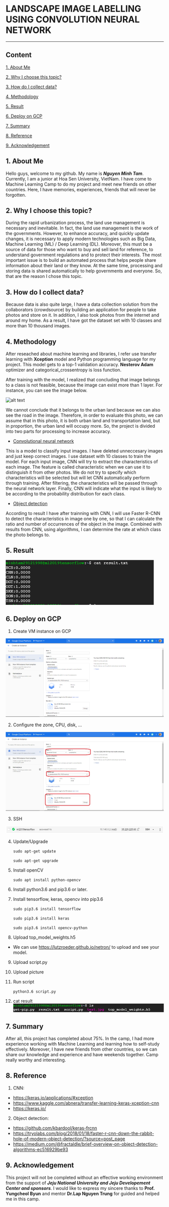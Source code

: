 # LANDSCAPE IMAGE LABELLING USING CONVOLUTION NEURAL NETWORK

---

## Content 

[1. About Me](#about-me)

[2. Why I choose this topic?](#why)

[3. How do I collect data?](#how)

[4. Methodology](#methodology)

[5. Result](#result)

[6. Deploy on GCP](#deploy)


[7. Summary](#summary)

[8. Reference](#reference)

[9. Acknowledgement](#acknowledgement)

## 1. About Me <a name="about-me"></a>

Hello guys, welcome to my github. My name is ***Nguyen Minh Tam***. Currently, I am a junior at Hoa Sen University, VietNam. I have come to Machine Learning Camp to do my project and meet new friends on other countries. Here, I have memories, experiences, friends that will never be forgotten.

## 2. Why I choose this topic? <a name="why"></a>

During the rapid urbanization process, the land use management is necessary and inevitable. In fact, the land use management is the work of the governments. However, to enhance accuracy, and quickly update changes, it is necessary to apply modern technologies such as Big Data, Machine Learning (ML) / Deep Learning (DL). Moreover, this must be a source of data for those who want to buy and sell land for reference, to understand government regulations and to protect their interests. The most important issue is to build an automated process that helps people share information about their land or they know. At the same time, processing and storing data is shared automatically to help governments and everyone. So, that are the reason I chose this topic.

## 3. How do I collect data? <a name="how"></a>

Because data is also quite large, I have a data collection solution from the collaborators (crowdsource) by building an application for people to take photos and store on it. In addition, I also took photos from the internet and around my home. As a result, I have got the dataset set with 10 classes and more than 10 thousand images. 

## 4. Methodology <a name="methodology"></a>

After reseached about machine learning and libraries, I refer use transfer learning with **Xception** model and Python programming language for my project. This model gets to a top-1 validation accuracy. **Nesterov Adam** optimizer and categorical_crossentropy is loss function. 

After training with the model, I realized that concluding that image belongs to a class is not feasible, because the image can exist more than 1 layer. For instance, you can see the image below. 

![alt text](https://icdn.dantri.com.vn/thumb_w/640/2018/4/29/duong-pho-vang-ve-3-15249707929941964684660.jpg)

We cannot conclude that it belongs to the urban land because we can also see the road in the image. Therefore, in order to evaluate this photo, we can assume that in this photo, it is both urban land and transportation land, but in proportion, the urban land will occupy more. So, the project is divided into two parts for processing to increase accuracy.

* [Convolutional neural network](#cnn)

This is a model to classify input images. I have deleted unneccesary images and just keep correct images. I use dataset with 10 classes to train the model. For each input image, CNN will try to extract the characteristics of each image. The feature is called characteristic when we can use it to distinguish it from other photos. We do not try to specify which characteristics will be selected but will let CNN automatically perform through training. After filtering, the characteristics will be passed through the neural network layer. Finally, CNN will indicate what the input is likely to be according to the probability distribution for each class.

* [Object detection](#objDetect)

According to result I have after trainning with CNN, I will use Faster R-CNN to detect the characteristics in image one by one, so that I can calculate the ratio and number of occurrences of the object in the image. Combined with results from CNN, using algorithms, I can determine the rate at which class the photo belongs to.

## 5. Result <a name="result"></a>

![result](/img/gcp_res.PNG)

## 6. Deploy on GCP <a name="deploy"></a>

1. Create VM instance on GCP

![create-GCP](/img/create.PNG)

2. Configure the zone, CPU, disk, ...

![modify](/img/modify.jpg)

3. SSH

![ssh](/img/ssh_gcp.PNG)

4. Update/Upgrade

    ```
    sudo apt-get update
    ```


    ```
    sudo apt-get upgrade
    ```
5. Install openCV 
    ```
    sudo apt install python-opencv
    ```
6. Install python3.6 and pip3.6 or later.
7. Install tensorflow, keras, opencv into pip3.6
    ```
    sudo pip3.6 install tensorflow
    ```
    ```
    sudo pip3.6 install keras
    ```
    ```
    sudo pip3.6 install opencv-python
    ```
8. Upload top_model_weights.h5
+ We can use https://lutzroeder.github.io/netron/ to upload and see your model.

9. Upload script.py 

10. Upload picture
11. Run script
    ```
    python3.6 script.py
    ```
12. cat result
![cat_result](/img/gcp_ls.PNG)

## 7. Summary <a name="summary"></a>

After all, this project has completed about 75%. In the camp, I had more experience working with Machine Learning and learning how to self-study effectively. Moreover, I have new friends from other countries, so we can share our knowledge and experience and have weekends together. Camp really worthy and interesting.

## 8. Reference <a name="reference"></a>

1. CNN: 
* https://keras.io/applications/#xception
* https://www.kaggle.com/abnera/transfer-learning-keras-xception-cnn
* https://keras.io/


2. Object detection: 
* https://github.com/kbardool/keras-frcnn 
* https://tryolabs.com/blog/2018/01/18/faster-r-cnn-down-the-rabbit-hole-of-modern-object-detection/?source=post_page
* https://medium.com/@fractaldle/brief-overview-on-object-detection-algorithms-ec516929be93

## 9. Acknowledgement <a name="acknowledgement"></a>

This project will not be completed without an effective working environment from the support of ***Jeju National University and Jeju Developement Center and sponsors***. I would like to express my sincere thanks to **Prof. Yungcheol Byun** and mentor **Dr.Lap Nguyen Trung** for guided and helped me in this camp.